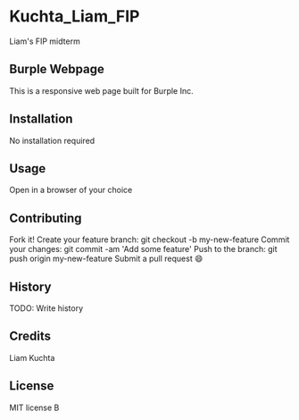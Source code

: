 # Kuchta_Liam_FIP
Liam's FIP midterm

## Burple Webpage
This is a responsive web page built for Burple Inc. 

## Installation
No installation required

## Usage
Open in a browser of your choice

## Contributing
Fork it!
Create your feature branch: git checkout -b my-new-feature
Commit your changes: git commit -am 'Add some feature'
Push to the branch: git push origin my-new-feature
Submit a pull request 😄

## History
TODO: Write history


## Credits
Liam Kuchta

## License
MIT license B